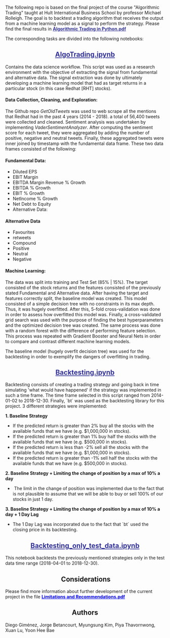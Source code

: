 The following repo is based on the final project of the course "Algorithmic Trading" taught at Hult International Business School by professor Michael Rolleigh. The goal is to backtest a trading algorithm that receives the output from a machine learning model as a signal to perform the strategy. Please find the final results in <span style="color: #333399;"><strong><a style="color: #333399;" href="https://github.com/dieko95/AlgoTrading/blob/master/Algorithmic%20Trading%20in%20Python.pdf">Algorithmic Trading in Python.pdf</a></strong></span>

The corresponding tasks are divided into the following notebooks:
<h2 style="text-align: center;"><span style="color: #333399;"><a style="color: #333399;" href="https://github.com/dieko95/AlgoTrading/blob/master/Notebooks/AlgoTrading.ipynb">AlgoTrading.ipynb</a></span></h2>
Contains the data science workflow. This script was used as a research environment with the objective of extracting the signal from fundamental and alternative data. The signal extraction was done by ultimately developing a machine learning model that had as target returns in a particular stock (in this case Redhat [RHT] stocks).
<h4>Data Collection, Cleaning, and Exploration:</h4>
The Github repo <em>GetOldTweets</em> was used to web scrape all the mentions that Redhat had in the past 4 years (2014 - 2018). a total of 56,400 tweets were collected and cleaned. Sentiment analysis was undertaken by implementing <em>VaderSentimentAnalyzer</em>. After computing the sentiment score for each tweet, they were aggregated by adding the number of positive, negative and neutral tweets. Finally, these aggregated tweets were inner joined by timestamp with the fundamental data frame. These two data frames consisted of the following:
<h4>Fundamental Data:</h4>
<ul>
 	<li>Diluted EPS</li>
 	<li>EBIT Margin</li>
 	<li>EBITDA Margin Revenue % Growth</li>
 	<li>EBITDA % Growth</li>
 	<li>EBIT % Growth</li>
 	<li>NetIncome % Growth</li>
 	<li>Net Debt to Equity</li>
 	<li>Alternative Data:</li>
</ul>
<h4>Alternative Data</h4>
<ul>
 	<li>Favourites</li>
 	<li>retweets</li>
 	<li>Compound</li>
 	<li>Positive</li>
 	<li>Neutral</li>
 	<li>Negative</li>
</ul>
<h4>Machine Learning:</h4>
The data was split into training and Test Set (85% | 15%). The target consisted of the stock returns and the features consisted of the previously stated Fundamental and Alternative data. After having the target and features correctly split, the baseline model was created. This model consisted of a simple decision tree with no constraints in its max depth. Thus, it was hugely overfitted. After this, 5-fold cross-validation was done in order to assess how overfitted this model was. Finally, a cross-validated grid search was used with the purpose of finding the best hyperparameters and the optimized decision tree was created. The same process was done with a random forest with the difference of performing feature selection. This process was repeated with Gradient Booster and Neural Nets in order to compare and contrast different machine learning models.

The baseline model (hugely overfit decision tree) was used for the backtesting in order to exemplify the dangers of overfitting in trading.
<h2 style="text-align: center;"><span style="color: #333399;"><a style="color: #333399;" href="https://github.com/dieko95/AlgoTrading/blob/master/Notebooks/Backtesting.ipynb">Backtesting.ipynb</a></span></h2>
Backtesting consists of creating a trading strategy and going back in time simulating 'what would have happened' if the strategy was implemented in such a time frame. The time frame selected in this script ranged from 2014-01-02 to 2018-12-30. Finally, `bt` was used as the backtesting library for this project.
3 different strategies were implemented:

<strong>1. Baseline Strategy</strong>
<ul>
 	<li>If the predicted return is greater than 2% buy all the stocks with the available funds that we have (e.g. $1,000,000 in stocks).</li>
 	<li>If the predicted return is greater than 1% buy half the stocks with the available funds that we have (e.g. $500,000 in stocks).</li>
 	<li>If the predicted return is less than -2% sell all the stocks with the available funds that we have (e.g. $1,000,000 in stocks).</li>
 	<li>If the predicted return is greater than -1% sell half the stocks with the available funds that we have (e.g. $500,000 in stocks).</li>
</ul>
<strong>2. Baseline Strategy + Limiting the change of position by a max of 10% a day</strong>
<ul>
 	<li> The limit in the change of position was implemented due to the fact that is not plausible to assume that we will be able to buy or sell 100% of our stocks in just 1 day.</li>
</ul>
<strong>3. Baseline Strategy + Limiting the change of position by a max of 10% a day + 1 Day Lag</strong>
<ul>
 	<li>The 1 Day Lag was incorporated due to the fact that `bt` used the closing price in its backtesting.</li>
</ul>
<h2 style="text-align: center;"><span style="color: #333399;"><a style="color: #333399;" href="https://github.com/dieko95/AlgoTrading/blob/master/Notebooks/Backtesting_only_test_data.ipynb">Backtesting_only_test_data.ipynb</a></span></h2>
This notebook backtests the previously mentioned strategies only in the test data time range (2018-04-01 to 2018-12-30).
<h2 style="text-align: center;"> Considerations</h2>
Please find more information about further development of the current project in the file <strong><span style="color: #0000ff;"><a style="color: #0000ff;" href="https://github.com/dieko95/AlgoTrading/blob/master/Limitations%20and%20Recommendations.pdf">Limitations and Recommendations.pdf</a></span></strong>
<h2 style="text-align: center;">Authors</h2>
Diego Giménez, Jorge Betancourt, Myungsung Kim, Piya Thavornwong, Xuan Lu, Yoon Hee Bae
